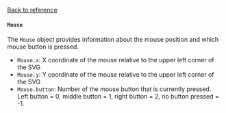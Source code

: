[Back to reference](../README.md)

#### `Mouse` 
The `Mouse` object provides information about the mouse position and which mouse button is pressed.

- `Mouse.x`: X coordinate of the mouse relative to the upper left corner of the SVG
- `Mouse.y`: Y coordinate of the mouse relative to the upper left corner of the SVG
- `Mouse.button`: Number of the mouse button that is currently pressed. Left button = 0, middle button = 1, right button = 2, no button pressed = -1.

